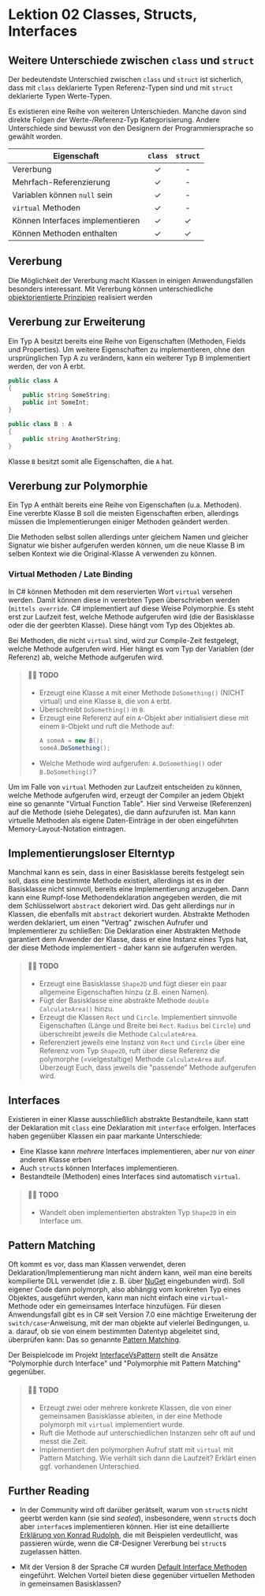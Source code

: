 # Lektion 02 Classes, Structs, Interfaces

## Weitere Unterschiede zwischen `class` und `struct`

Der bedeutendste Unterschied zwischen `class` und `struct` ist sicherlich, dass 
mit `class` deklarierte Typen Referenz-Typen sind und mit `struct` deklarierte
Typen Werte-Typen.

Es existieren eine Reihe von weiteren Unterschieden. Manche davon sind direkte
Folgen der Werte-/Referenz-Typ Kategorisierung. Andere Unterschiede sind
bewusst von den Designern der Programmiersprache so gewählt worden.

Eigenschaft                  |  `class`   |  `struct` | 
-----------------------------|:----------:|:---------:|
Vererbung                    | ✓         | -         |
Mehrfach-Referenzierung      | ✓         | -         |
Variablen können `null` sein | ✓         | -         |
`virtual` Methoden           | ✓         | -         |
Können Interfaces implementieren| ✓         | ✓      |
Können Methoden enthalten    | ✓         | ✓      |

## Vererbung

Die Möglichkeit der Vererbung macht Klassen in einigen Anwendungsfällen
besonders interessant. Mit Vererbung können unterschiedliche 
[objektorientierte Prinzipien](https://de.wikipedia.org/wiki/Prinzipien_objektorientierten_Designs)
realisiert werden

## Vererbung zur Erweiterung

Ein Typ A besitzt bereits eine Reihe von Eigenschaften (Methoden, Fields und Properties).
Um weitere Eigenschaften zu implementieren, ohne den ursprünglichen Typ A zu verändern,
kann ein weiterer Typ B implementiert werden, der von A erbt.

```C#
public class A
{
    public string SomeString;
    public int SomeInt;
}

public class B : A
{
    public string AnotherString;
}
```

Klasse `B` besitzt somit alle Eigenschaften, die `A` hat.

## Vererbung zur Polymorphie

Ein Typ A enthält bereits eine Reihe von Eigenschaften (u.a. Methoden). Eine vererbte Klasse B soll
die meisten Eigenschaften erben, allerdings müssen die Implementierungen einiger Methoden geändert werden.

Die Methoden selbst sollen allerdings unter gleichem Namen und gleicher Signatur wie bisher aufgerufen
werden können, um die neue Klasse B im selben Kontext wie die Original-Klasse A verwenden zu können.

### Virtual Methoden / Late Binding

In C# können Methoden mit dem reservierten Wort `virtual` versehen werden. Damit können diese in vererbten Typen
überschrieben werden (`mittels override`. C# implementiert auf diese Weise Polymorphie. Es steht erst zur 
Laufzeit fest, welche Methode aufgerufen wird (die der Basisklasse oder die der geerbten Klasse). Diese hängt vom 
Typ des Objektes ab.

Bei Methoden, die nicht `virtual` sind, wird zur Compile-Zeit festgelegt, welche Methode aufgerufen wird. Hier hängt es
vom Typ der Variablen (der Referenz) ab, welche Methode aufgerufen wird.

> #### 👨‍🔧 TODO
>
> - Erzeugt eine Klasse `A`  mit einer Methode `DoSomething()` (NICHT virtual) und eine Klasse `B`, die von `A` erbt.
> - Überschreibt `DoSomething()` in `B`.
> - Erzeugt eine Referenz auf ein `A`-Objekt aber initialisiert diese mit einem `B`-Objekt und ruft die Methode auf:
>   ```C#
>   A someA = new B();
>   someA.DoSomething();
>   ```
> - Welche Methode wird aufgerufen: `A.DoSomething()` oder `B.DoSomething()`?

Um im Falle von `virtual` Methoden zur Laufzeit entscheiden zu können, welche Methode aufgerufen wird, erzeugt der
Compiler an jedem Objekt eine so genannte "Virtual Function Table". Hier sind Verweise (Referenzen) auf die Methode 
(siehe Delegates), die dann aufzurufen ist. Man kann virtuelle Methoden als eigene Daten-Einträge in der 
oben eingeführten Memory-Layout-Notation eintragen.

## Implementierungsloser Elterntyp 

Manchmal kann es sein, dass in einer Basisklasse bereits festgelegt sein soll, dass eine bestimmte Methode
existiert, allerdings ist es in der Basisklasse nicht sinnvoll, bereits eine Implementierung anzugeben. Dann
kann eine Rumpf-lose Methodendeklaration angegeben werden, die mit dem Schlüsselwort `abstract` dekoriert 
wird. Das geht allerdings nur in Klassen, die ebenfalls mit `abstract` dekoriert wurden. Abstrakte Methoden 
werden deklariert, um einen "Vertrag" zwischen Aufrufer und Implementierer zu schließen: Die Deklaration
einer Abstrakten Methode garantiert dem Anwender der Klasse, dass er eine Instanz eines Typs hat, der diese
Methode implementiert - daher kann sie aufgerufen werden. 

> #### 👨‍🔧 TODO
>
> - Erzeugt eine Basisklasse `Shape2D` und fügt dieser ein paar allgemeine Eigenschaften hinzu
>   (z.B. einen Namen).
> - Fügt der Basisklasse eine abstrakte Methode `double CalculateArea()` hinzu.
> - Erzeugt die Klassen `Rect` und `Circle`. Implementiert sinnvolle Eigenschaften (Länge und Breite bei `Rect`. 
>   `Radius` bei `Circle`) und überschreibt jeweils die Methode `CalculateArea`.
> - Referenziert jeweils eine Instanz von `Rect` und `Circle` über eine Referenz vom Typ `Shape2D`,
>   ruft über diese Referenz die polymorphe (=vielgestaltige) Methode `CalculateArea` auf. Überzeugt
>   Euch, dass jeweils die "passende" Methode aufgerufen wird.

## Interfaces

Existieren in einer Klasse ausschließlich abstrakte Bestandteile, kann statt der Deklaration mit `class` 
eine Deklaration mit `interface` erfolgen. Interfaces haben gegenüber Klassen ein paar markante Unterschiede:

- Eine Klasse kann _mehrere_ Interfaces implementieren, aber nur von _einer_ anderen Klasse erben
- Auch `struct`s können Interfaces implementieren.
- Bestandteile (Methoden) eines Interfaces sind automatisch `virtual`.

> #### 👨‍🔧 TODO
>
> - Wandelt oben implementierten abstrakten Typ `Shape2D` in ein Interface um.

## Pattern Matching

Oft kommt es vor, dass man Klassen verwendet, deren Deklaration/Implementierung man nicht ändern kann, weil man eine bereits kompilierte DLL verwendet (die z. B. über [NuGet](https://www.nuget.org/) eingebunden wird). Soll eigener Code dann polymorph, also abhängig vom konkreten Typ eines Objektes, ausgeführt werden, kann man nicht einfach eine `virtual`-Methode oder ein gemeinsames Interface hinzufügen. Für diesen Anwendungsfall gibt es in C# seit Version 7.0 eine mächtige Erweiterung der `switch/case`-Anweisung, mit der man objekte auf vielerlei Bedingungen, u. a. darauf, ob sie von einem bestimmten Datentyp abgeleitet sind, überprüfen kann: Das so genannte [Pattern Matching](https://docs.microsoft.com/en-us/dotnet/csharp/pattern-matching).

Der Beispielcode im Projekt [InterfaceVsPattern](InterfaceVsPattern/Program.cs) stellt die Ansätze "Polymorphie durch Interface" und "Polymorphie mit Pattern Matching" gegenüber.

> #### 👨‍🔧 TODO
>
> - Erzeugt zwei oder mehrere konkrete Klassen, die von einer gemeinsamen Basisklasse ableiten, in der eine Methode polymorph mit `virtual` implementiert wurde. 
> - Ruft die Methode auf unterschiedlichen Instanzen sehr oft auf und messt die Zeit.
> - Implementiert den polymorphen Aufruf statt mit `virtual` mit Pattern Matching. Wie verhält sich dann die Laufzeit? Erklärt einen ggf. vorhandenen Unterschied.


## Further Reading

- In der Community wird oft darüber gerätselt, warum von `struct`s nicht geerbt werden kann 
  (sie sind _sealed_),
  insbesondere, wenn `struct`s  doch aber `interface`s implementieren können. Hier ist eine detaillierte 
  [Erklärung von Konrad Rudolph](https://stackoverflow.com/questions/1769306/why-are-net-value-types-sealed/1769336#1769336),
  die mit Beispielen verdeutlicht, was passieren würde, wenn die C#-Designer Vererbung bei `struct`s 
  zugelassen hätten.

- Mit der Version 8 der Sprache C# wurden [Default Interface Methoden](https://docs.microsoft.com/en-us/dotnet/csharp/whats-new/csharp-8#default-interface-methods) eingeführt. Welchen Vorteil bieten diese gegenüber virtuellen Methoden in gemeinsamen Basisklassen? 



